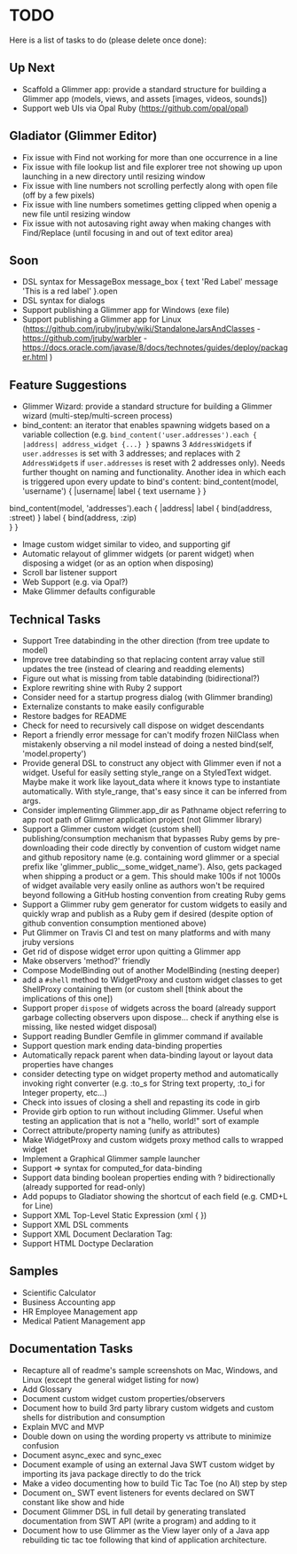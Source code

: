 # TODO

Here is a list of tasks to do (please delete once done):

## Up Next

- Scaffold a Glimmer app: provide a standard structure for building a Glimmer app (models, views, and assets [images, videos, sounds])
- Support web UIs via Opal Ruby (https://github.com/opal/opal)

## Gladiator (Glimmer Editor)

- Fix issue with Find not working for more than one occurrence in a line
- Fix issue with file lookup list and file explorer tree not showing up upon launching in a new directory until resizing window
- Fix issue with line numbers not scrolling perfectly along with open file (off by a few pixels)
- Fix issue with line numbers sometimes getting clipped when openig a new file until resizing window
- Fix issue with not autosaving right away when making changes with Find/Replace (until focusing in and out of text editor area)

## Soon

- DSL syntax for MessageBox
message_box {
  text 'Red Label'
  message 'This is a red label'
}.open
- DSL syntax for dialogs
- Support publishing a Glimmer app for Windows (exe file)
- Support publishing a Glimmer app for Linux
(https://github.com/jruby/jruby/wiki/StandaloneJarsAndClasses - https://github.com/jruby/warbler - https://docs.oracle.com/javase/8/docs/technotes/guides/deploy/packager.html )

## Feature Suggestions
- Glimmer Wizard: provide a standard structure for building a Glimmer wizard (multi-step/multi-screen process)
- bind_content: an iterator that enables spawning widgets based on a variable collection (e.g. `bind_content('user.addresses').each { |address| address_widget {...} }` spawns 3 `AddressWidget`s if `user.addresses` is set with 3 addresses; and replaces with 2 `AddressWidget`s if `user.addresses` is reset with 2 addresses only). Needs further thought on naming and functionality.
Another idea in which each is triggered upon every update to bind's content:
bind_content(model, 'username') { |username|
  label {
    text username
  }
}

bind_content(model, 'addresses').each { |address|
  label {
    bind(address, :street)
  }
  label {
    bind(address, :zip)    
  }
}
- Image custom widget similar to video, and supporting gif
- Automatic relayout of glimmer widgets (or parent widget) when disposing a widget (or as an option when disposing)
- Scroll bar listener support
- Web Support (e.g. via Opal?)
- Make Glimmer defaults configurable

## Technical Tasks

- Support Tree databinding in the other direction (from tree update to model)
- Improve tree databinding so that replacing content array value still updates the tree (instead of clearing and readding elements)
- Figure out what is missing from table databinding (bidirectional?)
- Explore rewriting shine with Ruby 2 support
- Consider need for a startup progress dialog (with Glimmer branding)
- Externalize constants to make easily configurable
- Restore badges for README
- Check for need to recursively call dispose on widget descendants
- Report a friendly error message for  can't modify frozen NilClass when mistakenly observing a nil model instead of doing a nested bind(self, 'model.property')
- Provide general DSL to construct any object with Glimmer even if not a widget. Useful for easily setting style_range on a StyledText widget. Maybe make it work like layout_data where it knows type to instantiate automatically. With style_range, that's easy since it can be inferred from args.
- Consider implementing Glimmer.app_dir as Pathname object referring to app root path of Glimmer application project (not Glimmer library)
- Support a Glimmer custom widget (custom shell) publishing/consumption mechanism that bypasses Ruby gems by pre-downloading their code directly by convention of custom widget name and github repository name (e.g. containing word glimmer or a special prefix like 'glimmer_public__some_widget_name'). Also, gets packaged when shipping a product or a gem. This should make 100s if not 1000s of widget available very easily online as authors won't be required beyond following a GitHub hosting convention from creating Ruby gems
- Support a Glimmer ruby gem generator for custom widgets to easily and quickly wrap and publish as a Ruby gem if desired (despite option of github convention consumption mentioned above)
- Put Glimmer on Travis CI and test on many platforms and with many jruby versions
- Get rid of dispose widget error upon quitting a Glimmer app
- Make observers 'method?' friendly
- Compose ModelBinding out of another ModelBinding (nesting deeper)
- add a `#shell` method to WidgetProxy and custom widget classes to get ShellProxy containing them (or custom shell [think about the implications of this one])
- Support proper `dispose` of widgets across the board (already support garbage collecting observers upon dispose... check if anything else is missing, like nested widget disposal)
- Support reading Bundler Gemfile in glimmer command if available
- Support question mark ending data-binding properties
- Automatically repack parent when data-binding layout or layout data properties have changes
- consider detecting type on widget property method and automatically invoking right converter (e.g. :to_s for String text property, :to_i for Integer property, etc...)
- Check into issues of closing a shell and repasting its code in girb
- Provide girb option to run without including Glimmer. Useful when testing an application that is not a "hello, world!" sort of example
- Correct attribute/property naming (unify as attributes)
- Make WidgetProxy and custom widgets proxy method calls to wrapped widget
- Implement a Graphical Glimmer sample launcher
- Support => syntax for computed_for data-binding
- Support data binding boolean properties ending with ? bidirectionally (already supported for read-only)
- Add popups to Gladiator showing the shortcut of each field (e.g. CMD+L for Line)
- Support XML Top-Level Static Expression (xml { })
- Support XML DSL comments <!-- COMMENT -->
- Support XML Document Declaration Tag: <?xml version="1.0" encoding="UTF-8" standalone="no" ?>
- Support HTML Doctype Declaration <!DOCTYPE html>

## Samples

- Scientific Calculator
- Business Accounting app
- HR Employee Management app
- Medical Patient Management app

## Documentation Tasks

- Recapture all of readme's sample screenshots on Mac, Windows, and Linux (except the general widget listing for now)
- Add Glossary
- Document custom widget custom properties/observers
- Document how to build 3rd party library custom widgets and custom shells for distribution and consumption
- Explain MVC and MVP
- Double down on using the wording property vs attribute to minimize confusion
- Document async_exec and sync_exec
- Document example of using an external Java SWT custom widget by importing its java package directly to do the trick
- Make a video documenting how to build Tic Tac Toe (no AI) step by step
- Document on_ SWT event listeners for events declared on SWT constant like show and hide
- Document Glimmer DSL in full detail by generating translated documentation from SWT API (write a program) and adding to it
- Document how to use Glimmer as the View layer only of a Java app rebuilding tic tac toe following that kind of application architecture.
